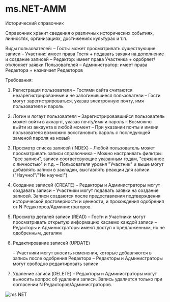 # ms.NET-AMM

Исторический справочник

Справочник хранит сведения о различных исторических событиях, личностях, организациях, достижениях культурах и т.п.

Виды пользователей:
– Гость: может просматривать существующие записи
– Участник: имеет права Гостя + подавать заявки на дополнение и создание записей
– Редактор: имеет права Участника + одобряет/отклоняет заявки Пользователей
– Администратор: имеет права Редактора + назначает Редакторов

Требования:

1. Регистрация пользователя
    – Гостями сайта считаются незарегистрированные и не залогинившиеся пользователи
    – Гости могут зарегистрироваться, указав электронную почту, имя пользователя и пароль

2. Логин и логаут пользователя
    – Зарегистрировавшийся пользователь может войти в аккаунт, указав почту/имя и пароль
    – Возможно выйти из аккаунта в любой момент
    – При указании почты и имени пользователя возможно восстановить пароль с последующей заменой пароля на новый

3. Просмотр списка записей (INDEX)
    – Любой пользователь может просматривать записи справочника
    – Можно настраивать фильтры: "все записи", записи соответсвующие указанным годам, "связанное с личностью" и т.д.
    – Пользователя уровня "Участник" и выше могут добавлять записи в закладки, выставлять реакции для записи ("Научно!"/"Не научно!")

4. Создание записей (CREATE)
    – Редакторы и Администраторы могут создавать записи
    – Участники могут подавать заявки на создание записей. Записи создаются после предоставления подтверждения исторической достоверности и ценности, и прохождения одобрения от N Редакторов/Администраторов.

5. Просмотр деталей записи (READ)
    – Гости и Участники могут просматривать открытую информацию касаемо каждой записи
    – Редакторы и Администраторы имеют доступ к предложенным, но не одобренным, деталям

6. Редактирование записей (UPDATE)

    – Участники могут вносить изменения, которые добавляются в запись после одобрения Редактора
    – Редакторы и Администраторы могут свободно редактировать записи

7. Удаление записи (DELETE)
    – Редакторы и Администраторы могут выносить вопрос об удалении записи. Запись удаляется только при согласении N Редакторов/Администраторов.



![ms NET](https://github.com/user-attachments/assets/4b477b84-8e28-4e96-a4bd-e3baaf1d8899)

